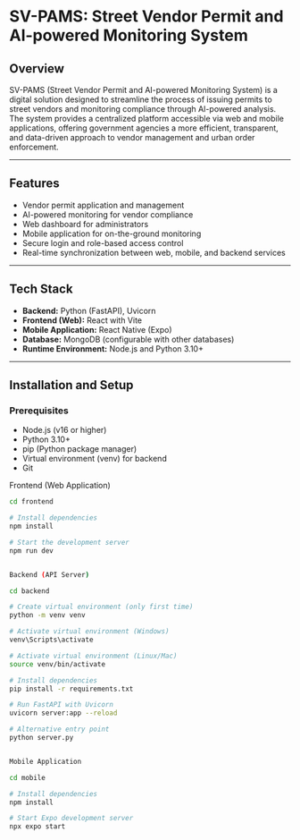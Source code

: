 # SV-PAMS: Street Vendor Permit and AI-powered Monitoring System

## Overview

SV-PAMS (Street Vendor Permit and AI-powered Monitoring System) is a digital solution designed to streamline the process of issuing permits to street vendors and monitoring compliance through AI-powered analysis.  
The system provides a centralized platform accessible via web and mobile applications, offering government agencies a more efficient, transparent, and data-driven approach to vendor management and urban order enforcement.

---

## Features

- Vendor permit application and management
- AI-powered monitoring for vendor compliance
- Web dashboard for administrators
- Mobile application for on-the-ground monitoring
- Secure login and role-based access control
- Real-time synchronization between web, mobile, and backend services

---

## Tech Stack

- **Backend:** Python (FastAPI), Uvicorn  
- **Frontend (Web):** React with Vite  
- **Mobile Application:** React Native (Expo)  
- **Database:** MongoDB (configurable with other databases)  
- **Runtime Environment:** Node.js and Python 3.10+  

---

## Installation and Setup

### Prerequisites
- Node.js (v16 or higher)
- Python 3.10+
- pip (Python package manager)
- Virtual environment (venv) for backend
- Git



Frontend (Web Application)
```bash
cd frontend

# Install dependencies
npm install

# Start the development server
npm run dev


Backend (API Server)

cd backend

# Create virtual environment (only first time)
python -m venv venv

# Activate virtual environment (Windows)
venv\Scripts\activate

# Activate virtual environment (Linux/Mac)
source venv/bin/activate

# Install dependencies
pip install -r requirements.txt

# Run FastAPI with Uvicorn
uvicorn server:app --reload

# Alternative entry point
python server.py


Mobile Application

cd mobile

# Install dependencies
npm install

# Start Expo development server
npx expo start
